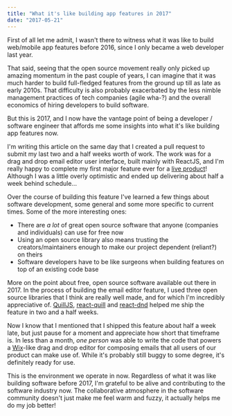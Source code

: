 ```yaml
---
title: "What it's like building app features in 2017"
date: "2017-05-21"
---
```


First of all let me admit, I wasn't there to witness what it was like to build web/mobile app features before 2016, since I only became a web developer last year.

That said, seeing that the open source movement really only picked up amazing momentum in the past couple of years, I can imagine that it was much harder to build full-fledged features from the ground up till as late as early 2010s. That difficulty is also probably exacerbated by the less nimble management practices of tech companies (agile wha-?) and the overall economics of hiring developers to build software.

But this is 2017, and I now have the vantage point of being a developer / software engineer that affords me some insights into what it's like building app features now.

I'm writing this article on the same day that I created a pull request to submit my last two and a half weeks worth of work. The work was for a drag and drop email editor user interface, built mainly with ReactJS, and I'm really happy to complete my first major feature ever for a [live product](https://askmetisa.com)! Although I was a little overly optimistic and ended up delivering about half a week behind schedule...

Over the course of building this feature I've learned a few things about software development, some general and some more specific to current times. Some of the more interesting ones:

- There are _a lot_ of great open source software that anyone (companies and individuals) can use for free now
- Using an open source library also means trusting the creators/maintainers enough to make our project dependent (reliant?) on theirs
- Software developers have to be like surgeons when building features on top of an existing code base

More on the point about free, open source software available out there in 2017. In the process of building the email editor feature, I used three open source libraries that I think are really well made, and for which I'm incredibly appreciative of. [QuillJS](https://quilljs.com/), [react-quill](https://zenoamaro.github.io/react-quill/) and [react-dnd](http://react-dnd.github.io/react-dnd) helped me ship the feature in two and a half weeks.

Now I know that I mentioned that I shipped this feature about half a week late, but just pause for a moment and appreciate how short that timeframe is. In less than a month, _one person_ was able to write the code that powers a [Wix](https://www.wix.com/)\-like drag and drop editor for composing emails that all users of our product can make use of. While it's probably still buggy to some degree, it's definitely ready for use.

This is the environment we operate in now. Regardless of what it was like building software before 2017, I'm grateful to be alive and contributing to the software industry now. The collaborative atmosphere in the software community doesn't just make me feel warm and fuzzy, it actually helps me do my job better!
